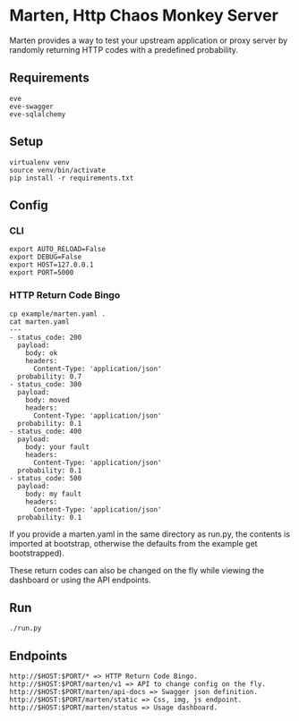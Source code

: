 # Marten, Http Chaos Monkey Server

Marten provides a way to test your upstream application or proxy server by randomly returning HTTP codes with a predefined
probability.

## Requirements
    eve
    eve-swagger
    eve-sqlalchemy
    
## Setup
    virtualenv venv
    source venv/bin/activate
    pip install -r requirements.txt

## Config
    
### CLI
    export AUTO_RELOAD=False
    export DEBUG=False
    export HOST=127.0.0.1
    export PORT=5000

### HTTP Return Code Bingo

    cp example/marten.yaml .
    cat marten.yaml
    ---
    - status_code: 200
      payload:
        body: ok
        headers:
          Content-Type: 'application/json'
      probability: 0.7
    - status_code: 300
      payload:
        body: moved
        headers:
          Content-Type: 'application/json'
      probability: 0.1
    - status_code: 400
      payload:
        body: your fault
        headers:
          Content-Type: 'application/json'
      probability: 0.1
    - status_code: 500
      payload:
        body: my fault
        headers:
          Content-Type: 'application/json'
      probability: 0.1


If you provide a marten.yaml in the same directory as run.py, the contents is
imported at bootstrap, otherwise the defaults from the example get bootstrapped).

These return codes can also be changed on the fly while viewing the dashboard or using the API endpoints.

## Run

    ./run.py
    
## Endpoints

    http://$HOST:$PORT/* => HTTP Return Code Bingo.
    http://$HOST:$PORT/marten/v1 => API to change config on the fly.
    http://$HOST:$PORT/marten/api-docs => Swagger json definition.
    http://$HOST:$PORT/marten/static => Css, img, js endpoint.
    http://$HOST:$PORT/marten/status => Usage dashboard.
